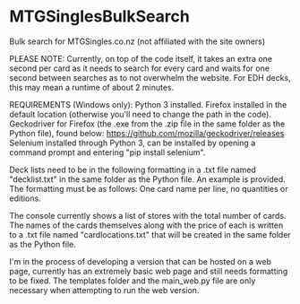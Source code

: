 # MTGSinglesBulkSearch
Bulk search for MTGSingles.co.nz (not affiliated with the site owners)

PLEASE NOTE:
Currently, on top of the code itself, it takes an extra one second per card as it needs to search for every card and waits for one second between searches as to not overwhelm the website. For EDH decks, this may mean a runtime of about 2 minutes. 

REQUIREMENTS (Windows only):
Python 3 installed.
Firefox installed in the default location (otherwise you'll need to change the path in the code).
Geckodriver for Firefox (the .exe from the .zip file in the same folder as the Python file), found below:
https://github.com/mozilla/geckodriver/releases
Selenium installed through Python 3, can be installed by opening a command prompt and entering "pip install selenium".

Deck lists need to be in the following formatting in a .txt file named "decklist.txt" in the same folder as the Python file. An example is provided. The formatting must be as follows:
One card name per line,  no quantities or editions. 

The console currently shows a list of stores with the total number of cards. The names of the cards themselves along with the price of each is written to a .txt file named "cardlocations.txt" that will be created in the same folder as the Python file. 

I'm in the process of developing a version that can be hosted on a web page, currently has an extremely basic web page and still needs formatting to be fixed. The templates folder and the main_web.py file are only necessary when attempting to run the web version. 
